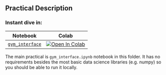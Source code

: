 ## Practical Description

### Instant dive in:

| Notebook                                 | Colab                                                                                                                                                                                             |
| ---------------------------------------- | ------------------------------------------------------------------------------------------------------------------------------------------------------------------------------------------------- |
| [`gym_interface`](./gym_interface.ipynb) | [![Open In Colab](https://colab.research.google.com/assets/colab-badge.svg)](https://colab.research.google.com/github/lulmil/llp131-practicals/blob/master/session00_primers/gym_interface.ipynb) |

The main practical is `gym_interface.ipynb` notebook in this folder. It has no requirements besides the most basic data science libraries (e.g. numpy) so you should be able to run it locally.
